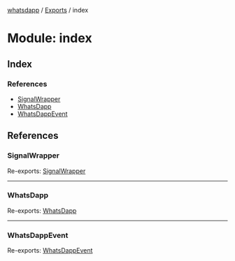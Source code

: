 [whatsdapp](../README.md) / [Exports](../modules.md) / index

# Module: index

## Index

### References

* [SignalWrapper](index.md#signalwrapper)
* [WhatsDapp](index.md#whatsdapp)
* [WhatsDappEvent](index.md#whatsdappevent)

## References

### SignalWrapper

Re-exports: [SignalWrapper](../classes/signal_signalwrapper.signalwrapper.md)

___

### WhatsDapp

Re-exports: [WhatsDapp](../classes/whatsdapp.whatsdapp-1.md)

___

### WhatsDappEvent

Re-exports: [WhatsDappEvent](../enums/whatsdapp.whatsdappevent.md)
